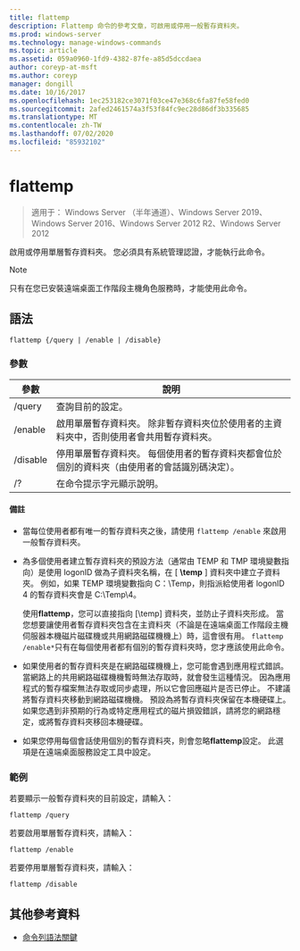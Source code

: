 ```yaml
---
title: flattemp
description: Flattemp 命令的參考文章，可啟用或停用一般暫存資料夾。
ms.prod: windows-server
ms.technology: manage-windows-commands
ms.topic: article
ms.assetid: 059a0960-1fd9-4382-87fe-a85d5dccdaea
author: coreyp-at-msft
ms.author: coreyp
manager: dongill
ms.date: 10/16/2017
ms.openlocfilehash: 1ec253182ce3071f03ce47e368c6fa87fe58fed0
ms.sourcegitcommit: 2afed2461574a3f53f84fc9ec28d86df3b335685
ms.translationtype: MT
ms.contentlocale: zh-TW
ms.lasthandoff: 07/02/2020
ms.locfileid: "85932102"
---
```

# <a name="flattemp"></a>flattemp

> 適用于： Windows Server （半年通道）、Windows Server 2019、Windows Server 2016、Windows Server 2012 R2、Windows Server 2012

啟用或停用單層暫存資料夾。 您必須具有系統管理認證，才能執行此命令。

> [!NOTE]
> 只有在您已安裝遠端桌面工作階段主機角色服務時，才能使用此命令。

## <a name="syntax"></a>語法

```
flattemp {/query | /enable | /disable}
```

### <a name="parameters"></a>參數

| 參數 | 說明 |
| --------- | ----------- |
| /query | 查詢目前的設定。 |
| /enable | 啟用單層暫存資料夾。 除非暫存資料夾位於使用者的主資料夾中，否則使用者會共用暫存資料夾。 |
| /disable | 停用單層暫存資料夾。 每個使用者的暫存資料夾都會位於個別的資料夾（由使用者的會話識別碼決定）。 |
| /? | 在命令提示字元顯示說明。 |

#### <a name="remarks"></a>備註

- 當每位使用者都有唯一的暫存資料夾之後，請使用 `flattemp /enable` 來啟用一般暫存資料夾。

- 為多個使用者建立暫存資料夾的預設方法（通常由 TEMP 和 TMP 環境變數指向）是使用 logonID 做為子資料夾名稱，在 [ **\temp** ] 資料夾中建立子資料夾。 例如，如果 TEMP 環境變數指向 C：\Temp，則指派給使用者 logonID 4 的暫存資料夾會是 C:\Temp\4。

    使用**flattemp**，您可以直接指向 [\temp] 資料夾，並防止子資料夾形成。 當您想要讓使用者暫存資料夾包含在主資料夾（不論是在遠端桌面工作階段主機伺服器本機磁片磁碟機或共用網路磁碟機機上）時，這會很有用。 `flattemp /enable*`只有在每個使用者都有個別的暫存資料夾時，您才應該使用此命令。

- 如果使用者的暫存資料夾是在網路磁碟機機上，您可能會遇到應用程式錯誤。 當網路上的共用網路磁碟機機暫時無法存取時，就會發生這種情況。 因為應用程式的暫存檔案無法存取或同步處理，所以它會回應磁片是否已停止。 不建議將暫存資料夾移動到網路磁碟機機。 預設為將暫存資料夾保留在本機硬碟上。 如果您遇到非預期的行為或特定應用程式的磁片損毀錯誤，請將您的網路穩定，或將暫存資料夾移回本機硬碟。

- 如果您停用每個會話使用個別的暫存資料夾，則會忽略**flattemp**設定。 此選項是在遠端桌面服務設定工具中設定。

### <a name="examples"></a>範例

若要顯示一般暫存資料夾的目前設定，請輸入：

```
flattemp /query
```

若要啟用單層暫存資料夾，請輸入：

```
flattemp /enable
```

若要停用單層暫存資料夾，請輸入：

```
flattemp /disable
```

## <a name="additional-references"></a>其他參考資料

- [命令列語法關鍵](command-line-syntax-key.md)


